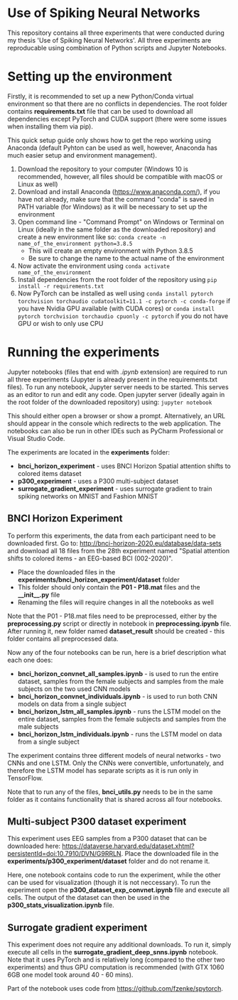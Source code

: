 # Use of Spiking Neural Networks
This repository contains all three experiments that were conducted during my thesis 'Use of Spiking Neural Networks'. All three experiments are reproducable using combination of Python scripts and Jupyter Notebooks.

# Setting up the environment
Firstly, it is recommended to set up a new Python/Conda virtual environment so that there are no conflicts in dependencies. The root folder contains **requirements.txt** file that can be used to download all dependencies except PyTorch and CUDA support (there were some issues when installing them via pip).

This quick setup guide only shows how to get the repo working using Anaconda (default Pyhton can be used as well, however, Anaconda has much easier setup and environment management).

1. Download the repository to your computer (Windows 10 is recommended, however, all files should be compatible with macOS or Linux as well)
2. Download and install Anaconda (https://www.anaconda.com/), if you have not already, make sure that the command "conda" is saved in PATH variable (for Windows) as it will be necessary to set up the environment
3. Open command line - "Command Prompt" on Windows or Terminal on Linux (ideally in the same folder as the downloaded repository) and create a new environment like so: `conda create -n name_of_the_environment python=3.8.5`
	- This will create an empty environment with Python 3.8.5
	- Be sure to change the name to the actual name of the environment
4. Now activate the environment using `conda activate name_of_the_environment`
5. Install dependencies from the root folder of the repository using `pip install -r requirements.txt`
6. Now PyTorch can be installed as well using `conda install pytorch torchvision torchaudio cudatoolkit=11.1 -c pytorch -c conda-forge` if you have Nvidia GPU available (with CUDA cores) or `conda install pytorch torchvision torchaudio cpuonly -c pytorch` if you do not have GPU or wish to only use CPU

# Running the experiments
Jupyter notebooks (files that end with *.ipynb* extension) are required to run all three experiments (Jupyter is already present in the requirements.txt files). To run any notebook, Jupyter server needs to be started. This serves as an editor to run and edit any code. Open jupyter server (ideally again in the root folder of the downloaded repository) using: `jupyter notebook`

This should either open a browser or show a prompt. Alternatively, an URL should appear in the console which redirects to the web application. The notebooks can also be run in other IDEs such as PyCharm Professional or Visual Studio Code.

The experiments are located in the **experiments** folder:

 - **bnci_horizon_experiment** - uses BNCI Horizon Spatial attention shifts to colored items dataset
 - **p300_experiment** - uses a P300 multi-subject dataset
 - **surrogate_gradient_experiment** - uses surrogate gradient to train spiking networks on MNIST and Fashion MNIST

## BNCI Horizon Experiment 
To perform this experiments, the data from each participant need to be downloaded first. Go to: http://bnci-horizon-2020.eu/database/data-sets and download all 18 files from the 28th experiment named "Spatial attention shifts to colored items - an EEG-based BCI (002-2020)". 

 - Place the downloaded files in the **experiments/bnci_horizon_experiment/dataset** folder
 - This folder should only contain the **P01 - P18.mat** files and the **__init\_\_.py** file
 - Renaming the files will require changes in all the notebooks as well

Note that the P01 - P18.mat files need to be preprocessed, either by the **preprocessing.py** script or directly in notebook in **preprocessing.ipynb** file. After running it, new folder named **dataset_result** should be created - this folder contains all preprocessed data.

Now any of the four notebooks can be run, here is a brief description what each one does:

 - **bnci\_horizon\_convnet\_all\_samples.ipynb** - is used to run the entire dataset, samples from the female subjects and samples from the male subjects on the two used CNN models
 - **bnci\_horizon\_convnet\_individuals.ipynb** - is used to run both CNN models on data from a single subject
 - **bnci\_horizon\_lstm\_all\_samples.ipynb** - runs the LSTM model on the entire dataset, samples from the female subjects and samples from the male subjects
 - **bnci\_horizon\_lstm\_individuals.ipynb** - runs the LSTM model on data from a single subject

The experiment contains three different models of neural networks - two CNNs and one LSTM. Only the CNNs were convertible, unfortunately, and therefore the LSTM model has separate scripts as it is run only in TensorFlow. 

Note that to run any of the files, **bnci_utils.py** needs to be in the same folder as it contains functionality that is shared across all four notebooks.

## Multi-subject P300 dataset experiment
This experiment uses EEG samples from a P300 dataset that can be downloaded here: https://dataverse.harvard.edu/dataset.xhtml?persistentId=doi:10.7910/DVN/G9RRLN. Place the downloaded file in the **experiments/p300_experiment/dataset** folder and do not rename it.

Here, one notebook contains code to run the experiment, while the other can be used for visualization (though it is not neccessary). To run the experiment open the **p300_dataset_exp_convnet.ipynb** file and execute all cells. The output of the dataset can then be used in the **p300_stats_visualization.ipynb** file.

## Surrogate gradient experiment
This experiment does not require any additional downloads. To run it, simply execute all cells in the **surrogate_gradient_deep_snns.ipynb** notebook. Note that it uses PyTorch and is relatively long (compared to the other two experiments) and thus GPU computation is recommended (with GTX 1060 6GB one model took around 40 - 60 mins).

Part of the notebook uses code from https://github.com/fzenke/spytorch.
